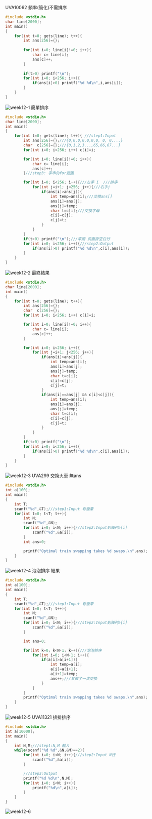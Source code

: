 UVA10062 頻率(簡化)不需排序
```C
#include <stdio.h>
char line[2000];
int main()
{
	for(int t=0; gets(line); t++){
		int ans[256]={};
		
		for(int i=0; line[i]!=0; i++){
			char c= line[i];
			ans[c]++;
		}
		
		if(t>0) printf("\n");
		for(int i=0; i<256; i++){
			if(ans[i]>0) printf("%d %d\n",i,ans[i]);
		}
	}
}
```
![week12-1](https://user-images.githubusercontent.com/79676872/118208633-b4212880-b499-11eb-8a94-7b9cdaaebc63.png)
簡單排序
```C
#include <stdio.h>
char line[2000];
int main()
{
	for(int t=0; gets(line); t++){ ///step1:Input
		int ans[256]={};///{0,0,0,0,0,0,0, 0, 0....}
		char  c[256]={};///{0,1,2,3...,65,66,67...}
		for(int i=0; i<256; i++) c[i]=i;

		for(int i=0; line[i]!=0; i++){
			char c= line[i];
			ans[c]++;
		}///step3: 字串的for迴圈

		for(int i=0; i<256; i++){///左手 i  ///排序
			for(int j=i+1; j<256; j++){///右手j
				if(ans[i]>ans[j]){
					int temp=ans[i];///交換ans[]
					ans[i]=ans[j];
					ans[j]=temp;
					char t=c[i];///交換字母
					c[i]=c[j];
					c[j]=t;
				}
			}
		}
		if(t>0) printf("\n");///車廂 前面掛空白行
		for(int i=0; i<256; i++){///step2:Output
			if(ans[i]>0) printf("%d %d\n",c[i],ans[i]);
		}
	}
}
```
![week12-2](https://user-images.githubusercontent.com/79676872/118211518-d4071b00-b49e-11eb-96b5-e46086e56f87.png)
最終結果
```C
#include <stdio.h>
char line[2000];
int main()
{
	for(int t=0; gets(line); t++){
		int ans[256]={};
		char  c[256]={};
		for(int i=0; i<256; i++) c[i]=i;

		for(int i=0; line[i]!=0; i++){
			char c= line[i];
			ans[c]++;
		}

		for(int i=0; i<256; i++){
			for(int j=i+1; j<256; j++){
				if(ans[i]>ans[j]){
					int temp=ans[i];
					ans[i]=ans[j];
					ans[j]=temp;
					char t=c[i];
					c[i]=c[j];
					c[j]=t;
				}
				if(ans[i]==ans[j] && c[i]<c[j]){
					int temp=ans[i];
					ans[i]=ans[j];
					ans[j]=temp;
					char t=c[i];
					c[i]=c[j];
					c[j]=t;
				}
			}
		}
		if(t>0) printf("\n");
		for(int i=0; i<256; i++){
			if(ans[i]>0) printf("%d %d\n",c[i],ans[i]);
		}
	}
}
```
![week12-3](https://user-images.githubusercontent.com/79676872/118211684-13356c00-b49f-11eb-8ac4-ef2efa1dea03.png)
UVA299 交換火車 無ans
```C
#include <stdio.h>
int a[100];
int main()
{
	int T;
	scanf("%d",&T);///step1:Input 有幾筆
	for(int t=0; t<T; t++){
		int N;
		scanf("%d",&N);
		for(int i=0; i<N; i++){///step2:Input到陣列a[i]
			scanf("%d",&a[i]);
		}
		int ans=0;

		printf("Optimal train swapping takes %d swaps.\n",ans);
	}
}
```
![week12-4](https://user-images.githubusercontent.com/79676872/118214761-f307ac00-b4a2-11eb-8322-af2cbad1af58.png)
泡泡排序 結果
```C
#include <stdio.h>
int a[100];
int main()
{
	int T;
	scanf("%d",&T);///step1:Input 有幾筆
	for(int t=0; t<T; t++){
		int N;
		scanf("%d",&N);
		for(int i=0; i<N; i++){///step2:Input到陣列a[i]
			scanf("%d",&a[i]);
		}

		int ans=0;

		for(int k=0; k<N-1; k++){///泡泡排序
			for(int i=0; i<N-1; i++){
				if(a[i]>a[i+1]){
					int temp=a[i];
					a[i]=a[i+1];
					a[i+1]=temp;
					ans++;///又做了一次交換
				}
			}
		}
		printf("Optimal train swapping takes %d swaps.\n",ans);
	}
}
```
![week12-5](https://user-images.githubusercontent.com/79676872/118215889-0ae02f80-b4a5-11eb-86ac-5ac8826b1a7c.png)
UVA11321 排排排序
```C
#include <stdio.h>
int a[10000];
int main()
{
	int N,M;///step1:N,M 輸入
	while(scanf("%d %d",&N,&M)==2){
		for(int i=0; i<N; i++){///step2:Input N行
			scanf("%d",&a[i]);
		}

        ///step3:Output
		printf("%d %d\n",N,M);
		for(int i=0; i<N; i++){
			printf("%d\n",a[i]);
		}
	}
}
```
![week12-6](https://user-images.githubusercontent.com/79676872/118217737-a921c480-b4a8-11eb-8273-3914ad8c02d3.png)
